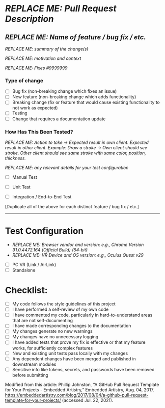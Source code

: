 # _REPLACE ME: Pull Request Description_

## _REPLACE ME: Name of feature / bug fix / etc._

_REPLACE ME: summary of the change(s)_

_REPLACE ME: motivation and context_

_REPLACE ME: Fixes #9999999_

### Type of change

- [ ] Bug fix (non-breaking change which fixes an issue)
- [ ] New feature (non-breaking change which adds functionality)
- [ ] Breaking change (fix or feature that would cause existing functionality to not work as expected)
- [ ] Testing 
- [ ] Change that requires a documentation update

### How Has This Been Tested?

_REPLACE ME: Action to take -> Expected result in own client. Expected result in other client. Example: Draw a stroke -> Own client should see stroke. Other client should see same stroke with same color, position, thickness._ 

_REPLACE ME: any relevant details for your test configuration_

- [ ] Manual Test
- [ ] Unit Test
- [ ] Integration / End-to-End Test


[Duplicate all of the above for each distinct feature / bug fix / etc.]
_____

# Test Configuration

* _REPLACE ME: Browser vendor and version: e.g., Chrome Version 91.0.4472.164 (Official Build) (64-bit)_
* _REPLACE ME: VR Device and OS version: e.g., Oculus Quest v29_
- [ ] PC VR (Link / AirLink)
- [ ] Standalone 

# Checklist:

- [ ] My code follows the style guidelines of this project
- [ ] I have performed a self-review of my own code
- [ ] I have commented my code, particularly in hard-to-understand areas that are not self-documenting
- [ ] I have made corresponding changes to the documentation
- [ ] My changes generate no new warnings 
- [ ] My changes have no unnecessary logging
- [ ] I have added tests that prove my fix is effective or that my feature works, for sufficiently complex features
- [ ] New and existing unit tests pass locally with my changes
- [ ] Any dependent changes have been merged and published in downstream modules
- [ ] Sensitive info like tokens, secrets, and passwords have been removed before submitting

Modified from this article:
Phillip Johnston, “A GitHub Pull Request Template for Your Projects - Embedded Artistry,” Embedded Artistry, Aug. 04, 2017. https://embeddedartistry.com/blog/2017/08/04/a-github-pull-request-template-for-your-projects/ (accessed Jul. 22, 2021).

